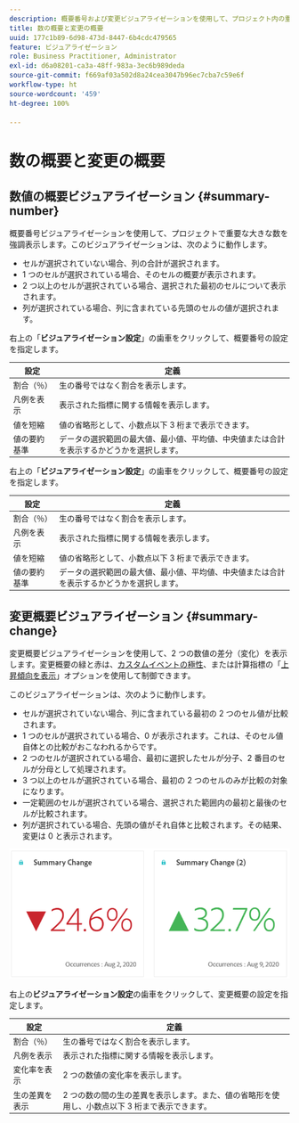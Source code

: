 ```yaml
---
description: 概要番号および変更ビジュアライゼーションを使用して、プロジェクト内の重要なデータポイントを表示します。
title: 数の概要と変更の概要
uuid: 177c1b89-6d98-473d-8447-6b4cdc479565
feature: ビジュアライゼーション
role: Business Practitioner, Administrator
exl-id: d6a08201-ca3a-48ff-983a-3ec6b989deda
source-git-commit: f669af03a502d8a24cea3047b96ec7cba7c59e6f
workflow-type: ht
source-wordcount: '459'
ht-degree: 100%

---
```


# 数の概要と変更の概要

## 数値の概要ビジュアライゼーション {#summary-number}

概要番号ビジュアライゼーションを使用して、プロジェクトで重要な大きな数を強調表示します。このビジュアライゼーションは、次のように動作します。

* セルが選択されていない場合、列の合計が選択されます。
* 1 つのセルが選択されている場合、そのセルの概要が表示されます。
* 2 つ以上のセルが選択されている場合、選択された最初のセルについて表示されます。
* 列が選択されている場合、列に含まれている先頭のセルの値が選択されます。

右上の「**ビジュアライゼーション設定**」の歯車をクリックして、概要番号の設定を指定します。

| 設定 | 定義 |
|--- |--- |
| 割合（％） | 生の番号ではなく割合を表示します。 |
| 凡例を表示 | 表示された指標に関する情報を表示します。 |
| 値を短縮 | 値の省略形として、小数点以下 3 桁まで表示できます。 |
| 値の要約基準 | データの選択範囲の最大値、最小値、平均値、中央値または合計を表示するかどうかを選択します。 |


右上の「**ビジュアライゼーション設定**」の歯車をクリックして、概要番号の設定を指定します。

| 設定 | 定義 |
|--- |--- |
| 割合（％） | 生の番号ではなく割合を表示します。 |
| 凡例を表示 | 表示された指標に関する情報を表示します。 |
| 値を短縮 | 値の省略形として、小数点以下 3 桁まで表示できます。 |
| 値の要約基準 | データの選択範囲の最大値、最小値、平均値、中央値または合計を表示するかどうかを選択します。 |


## 変更概要ビジュアライゼーション {#summary-change}

変更概要ビジュアライゼーションを使用して、2 つの数値の差分（変化）を表示します。変更概要の緑と赤は、[カスタムイベントの極性](https://experienceleague.adobe.com/docs/analytics/admin/admin-tools/success-events/success-event.html?lang=ja)、または計算指標の「[上昇傾向を表示](https://experienceleague.adobe.com/docs/analytics/components/calculated-metrics/calcmetric-workflow/cm-build-metrics.html?lang=ja)」オプションを使用して制御できます。

このビジュアライゼーションは、次のように動作します。

* セルが選択されていない場合、列に含まれている最初の 2 つのセル値が比較されます。
* 1 つのセルが選択されている場合、0 が表示されます。これは、そのセル値自体との比較がおこなわれるからです。
* 2 つのセルが選択されている場合、最初に選択したセルが分子、2 番目のセルが分母として処理されます。
* 3 つ以上のセルが選択されている場合、最初の 2 つのセルのみが比較の対象になります。
* 一定範囲のセルが選択されている場合、選択された範囲内の最初と最後のセルが比較されます。
* 列が選択されている場合、先頭の値がそれ自体と比較されます。その結果、変更は 0 と表示されます。


![](assets/summary-change.png)


右上の&#x200B;**ビジュアライゼーション設定**&#x200B;の歯車をクリックして、変更概要の設定を指定します。

| 設定 | 定義 |
|--- |--- |
| 割合（％） | 生の番号ではなく割合を表示します。 |
| 凡例を表示 | 表示された指標に関する情報を表示します。 |
| 変化率を表示 | 2 つの数値の変化率を表示します。 |
| 生の差異を表示 | 2 つの数の間の生の差異を表示します。また、値の省略形を使用し、小数点以下 3 桁まで表示できます。 |
